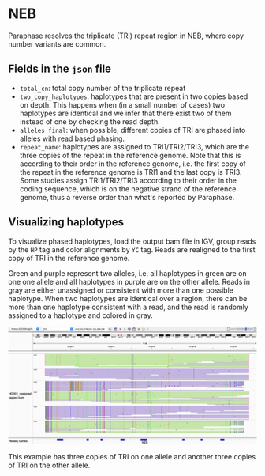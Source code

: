 # NEB

Paraphase resolves the triplicate (TRI) repeat region in NEB, where copy number variants are common. 

## Fields in the `json` file

- `total_cn`: total copy number of the triplicate repeat
- `two_copy_haplotypes`: haplotypes that are present in two copies based on depth. This happens when (in a small number of cases) two haplotypes are identical and we infer that there exist two of them instead of one by checking the read depth.
- `alleles_final`: when possible, different copies of TRI are phased into alleles with read based phasing. 
- `repeat_name`: haplotypes are assigned to TRI1/TRI2/TRI3, which are the three copies of the repeat in the reference genome. Note that this is according to their order in the reference genome, i.e. the first copy of the repeat in the reference genome is TRI1 and the last copy is TRI3. Some studies assign TRI1/TRI2/TRI3 according to their order in the coding sequence, which is on the negative strand of the reference genome, thus a reverse order than what's reported by Paraphase.

## Visualizing haplotypes

To visualize phased haplotypes, load the output bam file in IGV, group reads by the `HP` tag and color alignments by `YC` tag. Reads are realigned to the first copy of TRI in the reference genome.

Green and purple represent two alleles, i.e. all haplotypes in green are on one one allele and all haplotypes in purple are on the other allele. Reads in gray are either unassigned or consistent with more than one possible haplotype. When two haplotypes are identical over a region, there can be more than one haplotype consistent with a read, and the read is randomly assigned to a haplotype and colored in gray. 

![NEB example](figures/NEB.png)

This example has three copies of TRI on one allele and another three copies of TRI on the other allele.
